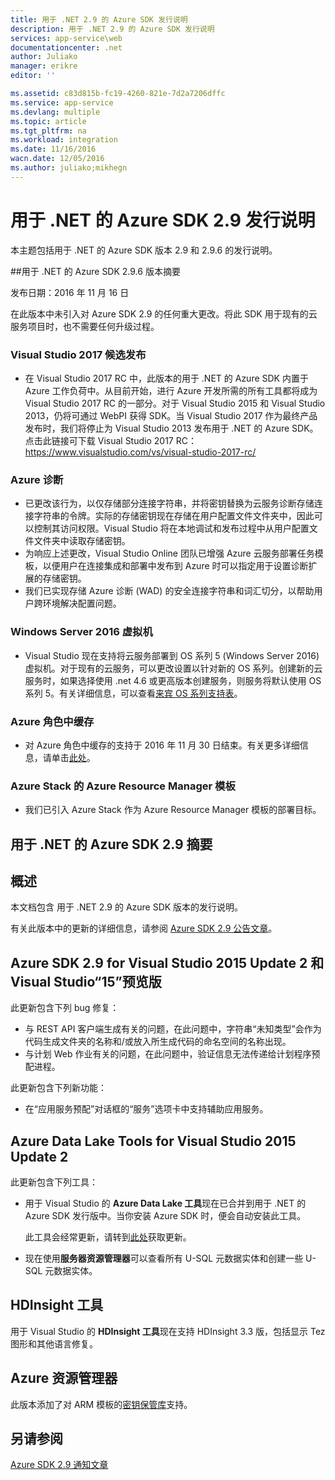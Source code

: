 ```yaml
---
title: 用于 .NET 2.9 的 Azure SDK 发行说明
description: 用于 .NET 2.9 的 Azure SDK 发行说明
services: app-service\web
documentationcenter: .net
author: Juliako
manager: erikre
editor: ''

ms.assetid: c83d815b-fc19-4260-821e-7d2a7206dffc
ms.service: app-service
ms.devlang: multiple
ms.topic: article
ms.tgt_pltfrm: na
ms.workload: integration
ms.date: 11/16/2016
wacn.date: 12/05/2016
ms.author: juliako;mikhegn
---
```


# 用于 .NET 的 Azure SDK 2.9 发行说明

本主题包括用于 .NET 的 Azure SDK 版本 2.9 和 2.9.6 的发行说明。

##用于 .NET 的 Azure SDK 2.9.6 版本摘要

发布日期：2016 年 11 月 16 日

在此版本中未引入对 Azure SDK 2.9 的任何重大更改。将此 SDK 用于现有的云服务项目时，也不需要任何升级过程。

### Visual Studio 2017 候选发布

- 在 Visual Studio 2017 RC 中，此版本的用于 .NET 的 Azure SDK 内置于 Azure 工作负荷中。从目前开始，进行 Azure 开发所需的所有工具都将成为 Visual Studio 2017 RC 的一部分。对于 Visual Studio 2015 和 Visual Studio 2013，仍将可通过 WebPI 获得 SDK。当 Visual Studio 2017 作为最终产品发布时，我们将停止为 Visual Studio 2013 发布用于 .NET 的 Azure SDK。点击此链接可下载 Visual Studio 2017 RC：https://www.visualstudio.com/vs/visual-studio-2017-rc/

### Azure 诊断

- 已更改该行为，以仅存储部分连接字符串，并将密钥替换为云服务诊断存储连接字符串的令牌。实际的存储密钥现在存储在用户配置文件文件夹中，因此可以控制其访问权限。Visual Studio 将在本地调试和发布过程中从用户配置文件文件夹中读取存储密钥。
- 为响应上述更改，Visual Studio Online 团队已增强 Azure 云服务部署任务模板，以便用户在连接集成和部署中发布到 Azure 时可以指定用于设置诊断扩展的存储密钥。
- 我们已实现存储 Azure 诊断 (WAD) 的安全连接字符串和词汇切分，以帮助用户跨环境解决配置问题。

### Windows Server 2016 虚拟机

- Visual Studio 现在支持将云服务部署到 OS 系列 5 (Windows Server 2016) 虚拟机。对于现有的云服务，可以更改设置以针对新的 OS 系列。创建新的云服务时，如果选择使用 .net 4.6 或更高版本创建服务，则服务将默认使用 OS 系列 5。有关详细信息，可以查看[来宾 OS 系列支持表](../cloud-services/cloud-services-guestos-update-matrix.md)。

### Azure 角色中缓存 

- 对 Azure 角色中缓存的支持于 2016 年 11 月 30 日结束。有关更多详细信息，请单击[此处](https://azure.microsoft.com/blog/azure-managed-cache-and-in-role-cache-services-to-be-retired-on-11-30-2016/)。

### Azure Stack 的 Azure Resource Manager 模板

- 我们已引入 Azure Stack 作为 Azure Resource Manager 模板的部署目标。

## 用于 .NET 的 Azure SDK 2.9 摘要

## 概述
本文档包含 用于 .NET 2.9 的 Azure SDK 版本的发行说明。

有关此版本中的更新的详细信息，请参阅 [Azure SDK 2.9 公告文章](https://azure.microsoft.com/blog/announcing-visual-studio-azure-tools-and-sdk-2-9/)。

## Azure SDK 2.9 for Visual Studio 2015 Update 2 和 Visual Studio“15”预览版
此更新包含下列 bug 修复：

* 与 REST API 客户端生成有关的问题，在此问题中，字符串“未知类型”会作为代码生成文件夹的名称和/或放入所生成代码的命名空间的名称出现。
* 与计划 Web 作业有关的问题，在此问题中，验证信息无法传递给计划程序预配进程。

此更新包含下列新功能：

* 在“应用服务预配”对话框的“服务”选项卡中支持辅助应用服务。

## Azure Data Lake Tools for Visual Studio 2015 Update 2
此更新包含下列工具：

* 用于 Visual Studio 的 **Azure Data Lake 工具**现在已合并到用于 .NET 的 Azure SDK 发行版中。当你安装 Azure SDK 时，便会自动安装此工具。

    此工具会经常更新，请转到[此处](http://aka.ms/datalaketool)获取更新。
- 现在使用**服务器资源管理器**可以查看所有 U-SQL 元数据实体和创建一些 U-SQL 元数据实体。

## HDInsight 工具
用于 Visual Studio 的 **HDInsight 工具**现在支持 HDInsight 3.3 版，包括显示 Tez 图形和其他语言修复。

## Azure 资源管理器
此版本添加了对 ARM 模板的[密钥保管库](../azure-resource-manager/resource-manager-keyvault-parameter.md)支持。

## 另请参阅
[Azure SDK 2.9 通知文章](https://azure.microsoft.com/blog/announcing-visual-studio-azure-tools-and-sdk-2-9/)

<!---HONumber=Mooncake_1128_2016-->